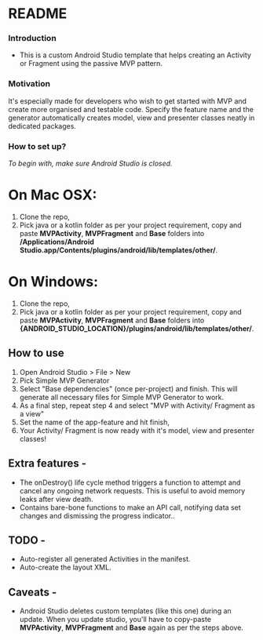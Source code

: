 # README #

### Introduction ###

* This is a custom Android Studio template that helps creating an Activity or Fragment using the passive MVP pattern.

### Motivation ###

It's especially made for developers who wish to get started with MVP and create more organised and testable code. Specify the feature name and the generator automatically creates model, view and presenter classes neatly in dedicated packages. 

### How to set up? ###

*To begin with, make sure Android Studio is closed.* 

# On Mac OSX:

1. Clone the repo,
2. Pick java or a kotlin folder as per your project requirement, copy and paste **MVPActivity**, **MVPFragment** and **Base** folders into **/Applications/Android Studio.app/Contents/plugins/android/lib/templates/other/**.

# On Windows: 

1. Clone the repo,
2. Pick java or a kotlin folder as per your project requirement, copy and paste **MVPActivity**, **MVPFragment** and **Base** folders into **{ANDROID_STUDIO_LOCATION}/plugins/android/lib/templates/other/**.

## How to use ##

1. Open Android Studio > File > New
2. Pick Simple MVP Generator
3. Select "Base dependencies" (once per-project) and finish. This will generate all necessary files for Simple MVP Generator to work.
4. As a final step, repeat step 4 and select "MVP with Activity/ Fragment as a view"
5. Set the name of the app-feature and hit finish,
6. Your Activity/ Fragment is now ready with it's model, view and presenter classes!

## Extra features -

* The onDestroy() life cycle method triggers a function to attempt and cancel any ongoing network requests. This is useful to avoid memory leaks after view death.
* Contains bare-bone functions to make an API call, notifying data set changes and dismissing the progress indicator..

## TODO -

* Auto-register all generated Activities in the manifest.
* Auto-create the layout XML.

## Caveats - 

* Android Studio deletes custom templates (like this one) during an update. When you update studio, you'll have  to copy-paste **MVPActivity**, **MVPFragment** and **Base** again as per the steps above.
